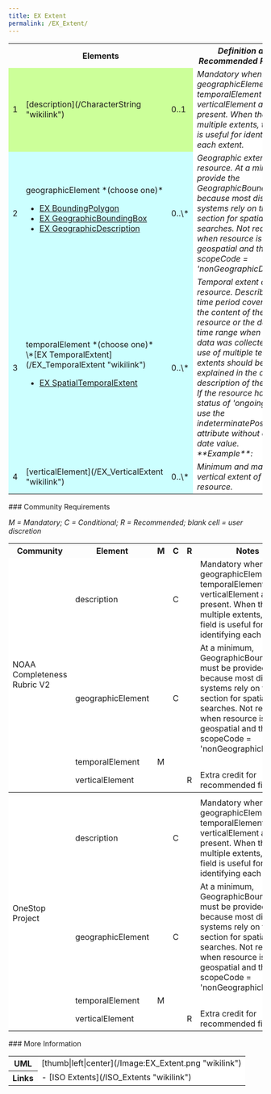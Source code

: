 ```yaml
---
title: EX Extent
permalink: /EX_Extent/
---
```


<table class="wikitable">
<tr>
<th colspan="3">
Elements

</th>
<th>
<i>Definition and Recommended Practice</i>

</th>
</tr>
<tr>
<td bgcolor="CCFF99">
1

</td>
<td bgcolor="CCFF99">
[description](/CharacterString "wikilink")

</td>
<td bgcolor="CCFF99">
0..1

</td>
<td bgcolor="FFFFFF">
<i>Mandatory when geographicElement, temporalElement and verticalElement are not present. When there are multiple extents, this field is useful for identifying each extent.</i>

</td>
</tr>
<tr>
<td bgcolor="CCFFFF">
2

</td>
<td bgcolor="CCFFFF" nowrap="nowrap">
geographicElement *(choose one)*

-   [EX BoundingPolygon](/EX_BoundingPolygon "wikilink")
-   [EX GeographicBoundingBox](/EX_GeographicBoundingBox "wikilink")
-   [EX GeographicDescription](/EX_GeographicDescription "wikilink")

</td>
<td bgcolor="CCFFFF">
0..\*

</td>
<td bgcolor="FFFFFF">
<i>Geographic extent of the resource. At a minimum, provide the GeographicBoundingBox, because most discovery systems rely on this section for spatial searches. Not required when resource is non-geospatial and the scopeCode = 'nonGeographicDataset'. </i>

</td>
</tr>
<tr>
<td bgcolor="CCFFFF">
3

</td>
<td bgcolor="CCFFFF">
temporalElement *(choose one)*
\*[EX TemporalExtent](/EX_TemporalExtent "wikilink")

-   [EX SpatialTemporalExtent](/EX_SpatialTemporalExtent "wikilink")

</td>
<td bgcolor="CCFFFF">
0..\*

</td>
<td bgcolor="FFFFFF">
<i>Temporal extent of the resource. Describe the time period covered by the content of the resource or the date and time range when the data was collected. The use of multiple temporal extents should be explained in the attribute description of the extent. If the resource has a status of 'ongoing' then use the indeterminatePosition attribute without an end date value. **Example**:<gml:endPosition indeterminatePosition="now"/></i>

</td>
</tr>
<tr>
<td bgcolor="CCFFFF">
4

</td>
<td bgcolor="CCFFFF">
[verticalElement](/EX_VerticalExtent "wikilink")

</td>
<td bgcolor="CCFFFF">
0..\*

</td>
<td bgcolor="FFFFFF">
<i>Minimum and maximum vertical extent of the resource. </i>

</td>
</tr>
</table>
### Community Requirements

*M = Mandatory; C = Conditional; R = Recommended; blank cell = user discretion*

<table class="wikitable">
<tr>
<th>
Community

</th>
<th>
Element

</th>
<th>
M

</th>
<th>
C

</th>
<th>
R

</th>
<th>
Notes

</th>
</tr>
<tr bgcolor="FFFFFF" border="2">
<td rowspan="4">
NOAA Completeness Rubric V2

</td>
<td>
description

</td>
<td>
</td>
<td>
C

</td>
<td align="center">
</td>
<td>
Mandatory when geographicElement, temporalElement and verticalElement are not present. When there are multiple extents, this field is useful for identifying each extent.

</td>
</tr>
<tr bgcolor="FFFFFF">
<td>
geographicElement

</td>
<td>
</td>
<td align="center">
C

</td>
<td>
</td>
<td>
At a minimum, GeographicBoundingBox must be provided, because most discovery systems rely on this section for spatial searches. Not required when resource is non-geospatial and the scopeCode = 'nonGeographicDataset'.

</td>
</tr>
<tr bgcolor="FFFFFF">
<td>
temporalElement

</td>
<td>
M

</td>
<td align="center">
</td>
<td>
</td>
<td>
</td>
</tr>
<tr bgcolor="FFFFFF">
<td>
verticalElement

</td>
<td>
</td>
<td align="center">
</td>
<td>
R

</td>
<td>
Extra credit for recommended fields

</td>
</tr>
<tr>
<th colspan="6">
</th>
</tr>
<tr bgcolor="FFFFFF" border="2">
<td rowspan="4">
OneStop Project

</td>
<td>
description

</td>
<td>
</td>
<td>
C

</td>
<td align="center">
</td>
<td>
Mandatory when geographicElement, temporalElement and verticalElement are not present. When there are multiple extents, this field is useful for identifying each extent.

</td>
</tr>
<tr bgcolor="FFFFFF">
<td>
geographicElement

</td>
<td>
</td>
<td align="center">
C

</td>
<td>
</td>
<td>
At a minimum, GeographicBoundingBox must be provided, because most discovery systems rely on this section for spatial searches. Not required when resource is non-geospatial and the scopeCode = 'nonGeographicDataset'.

</td>
</tr>
<tr bgcolor="FFFFFF">
<td>
temporalElement

</td>
<td>
M

</td>
<td align="center">
</td>
<td>
</td>
<td>
</td>
</tr>
<tr bgcolor="FFFFFF">
<td>
verticalElement

</td>
<td>
</td>
<td align="center">
</td>
<td>
R

</td>
<td>
Extra credit for recommended fields

</td>
</tr>
</table>
### More Information

<table class="wikitable">
<tr>
<th>
UML

</th>
<td bgcolor="FFFFFF">
[thumb|left|center](/Image:EX_Extent.png "wikilink")

</td>
</tr>
<tr>
<th>
Links

</th>
<td bgcolor="FFFFFF">
-   [ISO Extents](/ISO_Extents "wikilink")

</td>
</tr>
</table>
